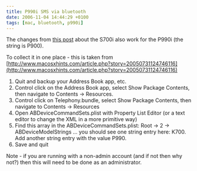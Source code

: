 ```yaml
---
title: P990i SMS via bluetooth
date: 2006-11-04 14:44:29 +0100
tags: [mac, bluetooth, p990i]
---
```


The changes from [this post](/2006/03/27/Bluetooth_modem) about the S700i also work for the P990i (the string is P900).

To collect it in one place - this is taken from [http://www.macosxhints.com/article.php?story=20050731124746116](http://www.macosxhints.com/article.php?story=20050731124746116)

1.  Quit and backup your Address Book app, etc.
1.  Control click on the Address Book app, select Show Package Contents, then navigate to Contents -> Resources.
1.  Control click on Telephony.bundle, select Show Package Contents, then navigate to Contents -> Resources
1.  Open ABDeviceCommandSets.plist with Property List Editor (or a text editor to change the XML in a more primitive way)
1.  Find this array in the ABDeviceCommandSets.plist: Root -> 2 -> ABDeviceModelStrings ... you should see one string entry here: K700. Add another string entry with the value P990.
1.  Save and quit

Note - if you are running with a non-admin account (and if not then why not?) then this will need to be done as an administrator.
